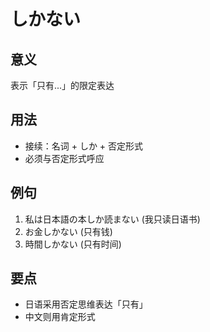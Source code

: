 # しかない

## 意义
表示「只有...」的限定表达

## 用法
- 接续：名词 + しか + 否定形式
- 必须与否定形式呼应

## 例句
1. 私は日本語の本しか読まない (我只读日语书)
2. お金しかない (只有钱)
3. 時間しかない (只有时间)

## 要点
- 日语采用否定思维表达「只有」
- 中文则用肯定形式
